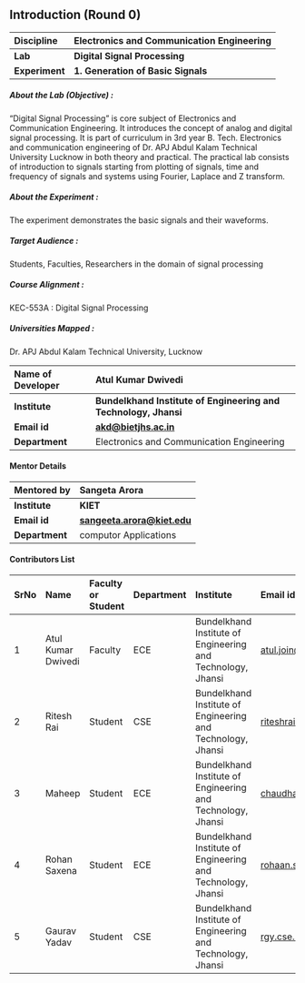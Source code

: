 ## Introduction (Round 0)

<b>Discipline | <b>Electronics and Communication Engineering
:--|:--|
<b> Lab | <b> Digital Signal Processing
<b> Experiment|     <b> 1. Generation of Basic Signals

<h5> About the Lab (Objective) : </h5>

“Digital Signal Processing” is core subject of Electronics and Communication Engineering. It introduces the concept of analog and digital signal processing. It is part of curriculum in 3rd year B. Tech. Electronics and communication engineering of Dr. APJ Abdul Kalam Technical University Lucknow in both theory and practical. The practical lab consists of introduction to signals starting from plotting of signals, time and frequency of signals and systems using Fourier, Laplace and Z transform.  

<h5> About the Experiment : </h5>

The experiment demonstrates the basic signals and their waveforms.

<h5> Target Audience : </h5>

Students, Faculties, Researchers in the domain of signal processing

<h5> Course Alignment : </h5>

KEC-553A  : Digital Signal Processing

<h5> Universities Mapped : </h5>

Dr. APJ Abdul Kalam Technical University, Lucknow

<b>Name of Developer | <b> Atul Kumar Dwivedi
:--|:--|
<b> Institute | <b> Bundelkhand Institute of Engineering and Technology, Jhansi
<b> Email id|     <b> akd@bietjhs.ac.in
<b> Department | Electronics and Communication Engineering

#### Mentor Details

<b>Mentored by | <b> Sangeta Arora
:--|:--|
<b> Institute | <b> KIET
<b> Email id|     <b> sangeeta.arora@kiet.edu
<b> Department | computor Applications
#### Contributors List

SrNo | Name | Faculty or Student | Department| Institute | Email id
:--|:--|:--|:--|:--|:--|
1 | Atul Kumar Dwivedi | Faculty | ECE | Bundelkhand Institute of Engineering and Technology, Jhansi | atul.join@gmail.com
2 | Ritesh Rai | Student | CSE | Bundelkhand Institute of Engineering and Technology, Jhansi |riteshrai447@gmail.com
3 | Maheep | Student | ECE | Bundelkhand Institute of Engineering and Technology, Jhansi |chaudhary.maheep28@gmail.com
4 | Rohan Saxena | Student | ECE | Bundelkhand Institute of Engineering and Technology, Jhansi |rohaan.saxena14@gmail.com
5 | Gaurav Yadav | Student | CSE | Bundelkhand Institute of Engineering and Technology, Jhansi |rgy.cse.25@gmail.com
